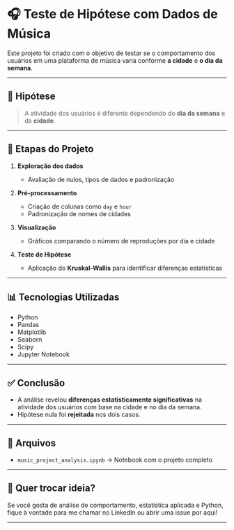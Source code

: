 

# 🎧 Teste de Hipótese com Dados de Música

Este projeto foi criado com o objetivo de testar se o comportamento dos usuários em uma plataforma de música varia conforme **a cidade** e **o dia da semana**.

---

## 🎯 Hipótese

> A atividade dos usuários é diferente dependendo do **dia da semana** e da **cidade**.

---

## 🧪 Etapas do Projeto

1. **Exploração dos dados**
   - Avaliação de nulos, tipos de dados e padronização

2. **Pré-processamento**
   - Criação de colunas como `day` e `hour`
   - Padronização de nomes de cidades

3. **Visualização**
   - Gráficos comparando o número de reproduções por dia e cidade

4. **Teste de Hipótese**
   - Aplicação do **Kruskal-Wallis** para identificar diferenças estatísticas

---

## 📊 Tecnologias Utilizadas

- Python
- Pandas
- Matplotlib
- Seaborn
- Scipy
- Jupyter Notebook

---

## ✅ Conclusão

- A análise revelou **diferenças estatisticamente significativas** na atividade dos usuários com base na cidade e no dia da semana.
- Hipótese nula foi **rejeitada** nos dois casos.

---

## 📂 Arquivos

- `music_project_analysis.ipynb` → Notebook com o projeto completo

---

## 💬 Quer trocar ideia?

Se você gosta de análise de comportamento, estatística aplicada e Python, fique à vontade para me chamar no LinkedIn ou abrir uma issue por aqui!

---
